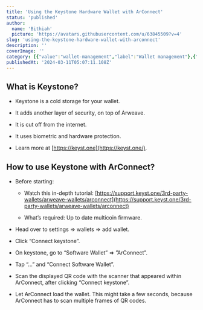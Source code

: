 ```yaml
---
title: 'Using the Keystone Hardware Wallet with ArConnect'
status: 'published'
author:
  name: 'Bithiah'
  picture: 'https://avatars.githubusercontent.com/u/63845509?v=4'
slug: 'using-the-keystone-hardware-wallet-with-arconnect'
description: ''
coverImage: ''
category: [{"value":"wallet-management","label":"Wallet management"},{"value":"apps-and-connections","label":"Apps & connections"}]
publishedAt: '2024-03-11T05:07:11.108Z'
---
```


## What is Keystone?

- Keystone is a cold storage for your wallet.

- It adds another layer of security, on top of Arweave.

- It is cut off from the internet.

- It uses biometric and hardware protection.

- Learn more at [https://keyst.one](https://keyst.one/).

## How to use Keystone with ArConnect?

- Before starting:

    - Watch this in-depth tutorial: [https://support.keyst.one/3rd-party-wallets/arweave-wallets/arconnect](https://support.keyst.one/3rd-party-wallets/arweave-wallets/arconnect)

    - What’s required: Up to date multicoin firmware.

    <!-- -->

- Head over to settings ⇒ wallets ⇒ add wallet.

- Click “Connect keystone”.

- On keystone, go to “Software Wallet” ⇒ ”ArConnect”.

- Tap “…” and “Connect Software Wallet”.

- Scan the displayed QR code with the scanner that appeared within ArConnect, after clicking “Connect keystone”.

- Let ArConnect load the wallet. This might take a few seconds, because ArConnect has to scan multiple frames of QR codes.

